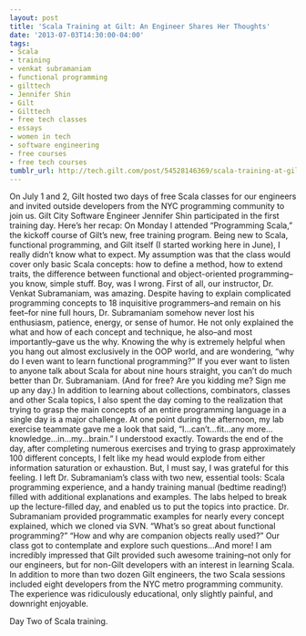 ```yaml
---
layout: post
title: 'Scala Training at Gilt: An Engineer Shares Her Thoughts'
date: '2013-07-03T14:30:00-04:00'
tags:
- Scala
- training
- venkat subramaniam
- functional programming
- gilttech
- Jennifer Shin
- Gilt
- Gilttech
- free tech classes
- essays
- women in tech
- software engineering
- free courses
- free tech courses
tumblr_url: http://tech.gilt.com/post/54528146369/scala-training-at-gilt-an-engineer-shares-her
---
```



On July 1 and 2, Gilt hosted two days of free Scala classes for our engineers and invited outside developers from the NYC programming community to join us. Gilt City Software Engineer Jennifer Shin participated in the first training day. Here’s her recap:
On Monday I attended “Programming Scala,” the kickoff course of Gilt’s new, free training program. Being new to Scala, functional programming, and Gilt itself (I started working here in June), I really didn’t know what to expect. My assumption was that the class would cover only basic Scala concepts: how to define a method, how to extend traits, the difference between functional and object-oriented programming–you know, simple stuff.
Boy, was I wrong.
First of all, our instructor, Dr. Venkat Subramaniam, was amazing. Despite having to explain complicated programming concepts to 18 inquisitive programmers–and remain on his feet–for nine full hours, Dr. Subramaniam somehow never lost his enthusiasm, patience, energy, or sense of humor. He not only explained the what and how of each concept and technique, he also–and most importantly–gave us the why. Knowing the why is extremely helpful when you hang out almost exclusively in the OOP world, and are wondering, “why do I even want to learn functional programming?” If you ever want to listen to anyone talk about Scala for about nine hours straight, you can’t do much better than Dr. Subramaniam. (And for free? Are you kidding me? Sign me up any day.)
In addition to learning about collections, combinators, classes and other Scala topics, I also spent the day coming to the realization that trying to grasp the main concepts of an entire programming language in a single day is a major challenge. At one point during the afternoon, my lab exercise teammate gave me a look that said, “I…can’t…fit…any more…knowledge…in…my…brain.” I understood exactly. Towards the end of the day, after completing numerous exercises and trying to grasp approximately 100 different concepts, I felt like my head would explode from either information saturation or exhaustion. But, I must say, I was grateful for this feeling. 
I left Dr. Subramaniam’s class with two new, essential tools: Scala programming experience, and a handy training manual (bedtime reading!) filled with additional explanations and examples. The labs helped to break up the lecture-filled day, and enabled us to put the topics into practice. Dr. Subramaniam provided programmatic examples for nearly every concept explained, which we cloned via SVN. “What’s so great about functional programming?” “How and why are companion objects really used?” Our class got to contemplate and explore such questions…And more!
I am incredibly impressed that Gilt provided such awesome training–not only for our engineers, but for non-Gilt developers with an interest in learning Scala. In addition to more than two dozen Gilt engineers, the two Scala sessions included eight developers from the NYC metro programming community. The experience was ridiculously educational, only slightly painful, and downright enjoyable.

Day Two of Scala training.

